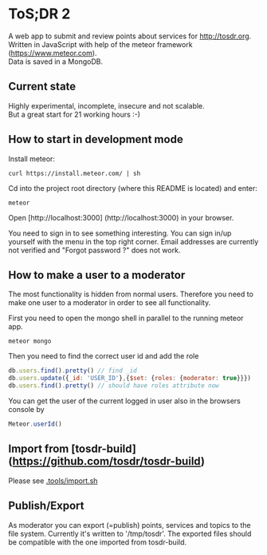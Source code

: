 # ToS;DR 2
A web app to submit and review points about services for http://tosdr.org. <br/>
Written in JavaScript with help of the meteor framework (https://www.meteor.com). <br/>
Data is saved in a MongoDB. <br/>

## Current state

Highly experimental, incomplete, insecure and not scalable. <br/>
But a great start for 21 working hours :-)


## How to start in development mode

Install meteor:

```shell
curl https://install.meteor.com/ | sh
```

Cd into the project root directory (where this README is located) and enter:

```shell
meteor
```

Open [http://localhost:3000] (http://localhost:3000) in your browser.

You need to sign in to see something interesting.
You can sign in/up yourself with the menu in the top right corner.
Email addresses are currently not verified and "Forgot password ?" does not work.

## How to make a user to a moderator

The most functionality is hidden from normal users. Therefore you need to make one user to a moderator in order to see
all functionality.

First you need to open the mongo shell in parallel to the running meteor app.
```shell
meteor mongo
```
Then you need to find the correct user id and add the role

```javascript
db.users.find().pretty() // find _id
db.users.update({_id: 'USER_ID'},{$set: {roles: {moderator: true}}})
db.users.find().pretty() // should have roles attribute now
```
You can get the user of the current logged in user also in the browsers console by

```javascript
Meteor.userId()
```

## Import from [tosdr-build] (https://github.com/tosdr/tosdr-build)

Please see [.tools/import.sh](.tools/import.sh)

## Publish/Export

As moderator you can export (=publish) points, services and topics to the file system.
Currently it's written to '/tmp/tosdr'. The exported files should be compatible with
the one imported from tosdr-build.